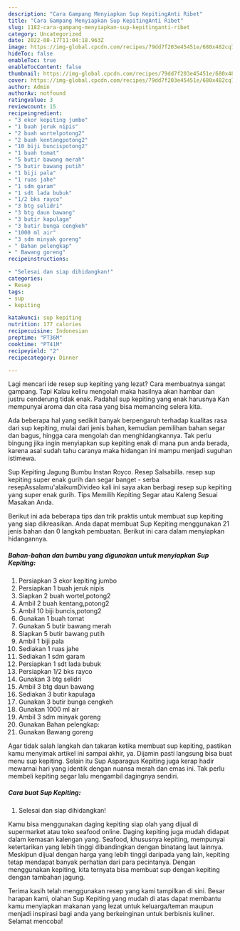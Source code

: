 ```yaml
---
description: "Cara Gampang Menyiapkan Sup KepitingAnti Ribet"
title: "Cara Gampang Menyiapkan Sup KepitingAnti Ribet"
slug: 1182-cara-gampang-menyiapkan-sup-kepitinganti-ribet
category: Uncategorized
date: 2022-08-17T11:04:18.963Z
image: https://img-global.cpcdn.com/recipes/79dd7f203e45451e/680x482cq70/sup-kepiting-foto-resep-utama.jpg
hideToc: false
enableToc: true
enableTocContent: false
thumbnail: https://img-global.cpcdn.com/recipes/79dd7f203e45451e/680x482cq70/sup-kepiting-foto-resep-utama.jpg
cover: https://img-global.cpcdn.com/recipes/79dd7f203e45451e/680x482cq70/sup-kepiting-foto-resep-utama.jpg
author: Admin
authorAv: notfound
ratingvalue: 3
reviewcount: 15
recipeingredient:
- "3 ekor kepiting jumbo"
- "1 buah jeruk nipis"
- "2 buah wortelpotong2"
- "2 buah kentangpotong2"
- "10 biji buncispotong2"
- "1 buah tomat"
- "5 butir bawang merah"
- "5 butir bawang putih"
- "1 biji pala"
- "1 ruas jahe"
- "1 sdm garam"
- "1 sdt lada bubuk"
- "1/2 bks rayco"
- "3 btg selidri"
- "3 btg daun bawang"
- "3 butir kapulaga"
- "3 butir bunga cengkeh"
- "1000 ml air"
- "3 sdm minyak goreng"
- " Bahan pelengkap"
- " Bawang goreng"
recipeinstructions:

- "Selesai dan siap dihidangkan!"
categories:
- Resep
tags:
- sup
- kepiting

katakunci: sup kepiting 
nutrition: 177 calories
recipecuisine: Indonesian
preptime: "PT36M"
cooktime: "PT41M"
recipeyield: "2"
recipecategory: Dinner

---
```



Lagi mencari ide resep sup kepiting yang lezat? Cara membuatnya sangat gampang. Tapi Kalau keliru mengolah maka hasilnya akan hambar dan justru cenderung tidak enak. Padahal sup kepiting yang enak harusnya Kan mempunyai aroma dan cita rasa yang bisa memancing selera kita.


Ada beberapa hal yang sedikit banyak berpengaruh terhadap kualitas rasa dari sup kepiting, mulai dari jenis bahan, kemudian pemilihan bahan segar dan bagus, hingga cara mengolah dan menghidangkannya. Tak perlu bingung jika ingin menyiapkan sup kepiting enak di mana pun anda berada, karena asal sudah tahu caranya maka hidangan ini mampu menjadi suguhan istimewa.

Sup Kepiting Jagung Bumbu Instan Royco. Resep Salsabilla. resep sup kepiting super enak gurih dan segar banget - serba resepAssalamu&#39;alaikumDivideo kali ini saya akan berbagi resep sup kepiting yang super enak gurih. Tips Memilih Kepiting Segar atau Kaleng Sesuai Masakan Anda.


Berikut ini ada beberapa tips dan trik praktis untuk membuat sup kepiting yang siap dikreasikan. Anda dapat membuat Sup Kepiting menggunakan 21 jenis bahan dan 0 langkah pembuatan. Berikut ini cara dalam menyiapkan hidangannya.

<!--inarticleads1-->

##### Bahan-bahan dan bumbu yang digunakan untuk menyiapkan Sup Kepiting:

1. Persiapkan 3 ekor kepiting jumbo
1. Persiapkan 1 buah jeruk nipis
1. Siapkan 2 buah wortel,potong2
1. Ambil 2 buah kentang,potong2
1. Ambil 10 biji buncis,potong2
1. Gunakan 1 buah tomat
1. Gunakan 5 butir bawang merah
1. Siapkan 5 butir bawang putih
1. Ambil 1 biji pala
1. Sediakan 1 ruas jahe
1. Sediakan 1 sdm garam
1. Persiapkan 1 sdt lada bubuk
1. Persiapkan 1/2 bks rayco
1. Gunakan 3 btg selidri
1. Ambil 3 btg daun bawang
1. Sediakan 3 butir kapulaga
1. Gunakan 3 butir bunga cengkeh
1. Gunakan 1000 ml air
1. Ambil 3 sdm minyak goreng
1. Gunakan  Bahan pelengkap:
1. Gunakan  Bawang goreng


Agar tidak salah langkah dan takaran ketika membuat sup kepiting, pastikan kamu menyimak artikel ini sampai akhir, ya. Dijamin pasti langsung bisa buat menu sup kepiting. Selain itu Sup Asparagus Kepiting juga kerap hadir mewarnai hari yang identik dengan nuansa merah dan emas ini. Tak perlu membeli kepiting segar lalu mengambil dagingnya sendiri. 

<!--inarticleads2-->

##### Cara buat Sup Kepiting:


1. Selesai dan siap dihidangkan!

Kamu bisa menggunakan daging kepiting siap olah yang dijual di supermarket atau toko seafood online. Daging kepiting juga mudah didapat dalam kemasan kalengan yang. Seafood, khususnya kepiting, mempunyai ketertarikan yang lebih tinggi dibandingkan dengan binatang laut lainnya. Meskipun dijual dengan harga yang lebih tinggi daripada yang lain, kepiting tetap mendapat banyak perhatian dari para pecintanya. Dengan menggunakan kepiting, kita ternyata bisa membuat sup dengan kepiting dengan tambahan jagung. 

Terima kasih telah menggunakan resep yang kami tampilkan di sini. Besar harapan kami, olahan Sup Kepiting yang mudah di atas dapat membantu kamu menyiapkan makanan yang lezat untuk keluarga/teman maupun menjadi inspirasi bagi anda yang berkeinginan untuk berbisnis kuliner. Selamat mencoba!
